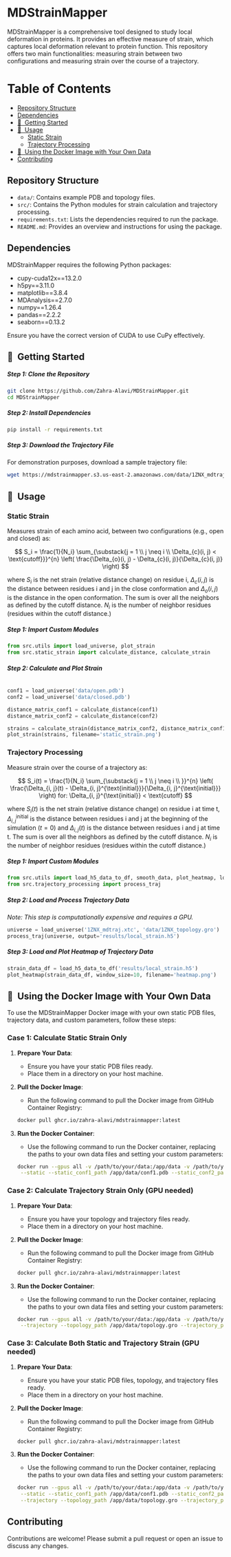 # MDStrainMapper
MDStrainMapper is a comprehensive tool designed to study local deformation in proteins. It provides an effective measure of strain, which captures local deformation relevant to protein function. This repository offers two main functionalities: measuring strain between two configurations and measuring strain over the course of a trajectory.

Table of Contents
=================
* [ Repository Structure](#repository-structure)
* [ Dependencies](#dependencies)
* [ 🚀&nbsp; Getting Started](#install)
* [ 🧬&nbsp; Usage](#usage)
  * [ Static Strain](#static-strain)
  * [ Trajectory Processing](#trajectory-processing)
* [ 🐳&nbsp; Using the Docker Image with Your Own Data](#docker)
* [ Contributing](#contributing)


## Repository Structure
- `data/`: Contains example PDB and topology files.
- `src/`: Contains the Python modules for strain calculation and trajectory processing.
- `requirements.txt`: Lists the dependencies required to run the package.
- `README.md`: Provides an overview and instructions for using the package.

## Dependencies
MDStrainMapper requires the following Python packages:

- cupy-cuda12x==13.2.0
- h5py==3.11.0
- matplotlib==3.8.4
- MDAnalysis==2.7.0
- numpy==1.26.4
- pandas==2.2.2
- seaborn==0.13.2

Ensure you have the correct version of CUDA to use CuPy effectively.

<a name="install"></a>
## 🚀&nbsp; Getting Started

##### Step 1: Clone the Repository

```sh
git clone https://github.com/Zahra-Alavi/MDStrainMapper.git
cd MDStrainMapper
```
##### Step 2: Install Dependencies
```sh
pip install -r requirements.txt
```
##### Step 3: Download the Trajectory File

For demonstration purposes, download a sample trajectory file: 
```sh 
wget https://mdstrainmapper.s3.us-east-2.amazonaws.com/data/1ZNX_mdtraj.xtc
```
<a name="usage"></a>
## 🧬&nbsp; Usage

### Static Strain 
Measures strain of each amino acid, between two configurations (e.g., open and closed) as:

$$
S_i = \frac{1}{N_i} \sum_{\substack{j = 1 \\ j \neq i \\ \Delta_{c}(i, j) < \text{cutoff}}}^{n} \left( \frac{\Delta_{o}(i, j) - \Delta_{c}(i, j)}{\Delta_{c}(i, j)} \right)
$$

where $S_i$ is the net strain (relative distance change) on residue i, $\Delta_{c}(i, j)$ is the distance between residues i and j in the close conformation and $\Delta_{o}(i, j)$ is the distance in the open conformation. The sum is over all the neighbors as defined by the cutoff distance. $N_i$ is the number of neighbor residues (residues within the cutoff distance.)

##### Step 1: Import Custom Modules 

```python
from src.utils import load_universe, plot_strain
from src.static_strain import calculate_distance, calculate_strain
```

##### Step 2: Calculate and Plot Strain

```python

conf1 = load_universe('data/open.pdb')
conf2 = load_universe('data/closed.pdb')

distance_matrix_conf1 = calculate_distance(conf1)
distance_matrix_conf2 = calculate_distance(conf2)

strains = calculate_strain(distance_matrix_conf2, distance_matrix_conf1, output_csv='static_strain.csv')
plot_strain(strains, filename='static_strain.png')
```
### Trajectory Processing
Measure strain over the course of a trajectory as:

$$
S_i(t) = \frac{1}{N_i} \sum_{\substack{j = 1 \\ j \neq i \\ }}^{n} \left( \frac{\Delta_{i, j}(t) - \Delta_{i, j}^{\text{initial}}}{\Delta_{i, j}^{\text{initial}}} \right)
for: \Delta_{i, j}^{\text{initial}} < \text{cutoff}
$$

where $S_i(t)$ is the net strain (relative distance change) on residue i at time t, $\Delta_{i, j}^{\text{initial}}$ is the distance between residues i and j at the beginning of the simulation ($t=0$) and $\Delta_{i, j}(t)$ is the distance between residues i and j at time t. The sum is over all the neighbors as defined by the cutoff distance. $N_i$ is the number of neighbor residues (residues within the cutoff distance.)


##### Step 1: Import Custom Modules
```python
from src.utils import load_h5_data_to_df, smooth_data, plot_heatmap, load_universe
from src.trajectory_processing import process_traj
```

##### Step 2: Load and Process Trajectory Data
_Note: This step is computationally expensive and requires a GPU._
```python
universe = load_universe('1ZNX_mdtraj.xtc', 'data/1ZNX_topology.gro')
process_traj(universe, output='results/local_strain.h5')
```
##### Step 3: Load and Plot Heatmap of Trajectory Data
```python
strain_data_df = load_h5_data_to_df('results/local_strain.h5')
plot_heatmap(strain_data_df, window_size=10, filename='heatmap.png')
```
<a name="docker"></a>
## 🐳&nbsp; Using the Docker Image with Your Own Data

To use the MDStrainMapper Docker image with your own static PDB files, trajectory data, and custom parameters, follow these steps:


### Case 1: Calculate Static Strain Only

1. **Prepare Your Data**:
   - Ensure you have your static PDB files ready.
   - Place them in a directory on your host machine.

2. **Pull the Docker Image**:
   - Run the following command to pull the Docker image from GitHub Container Registry:

   ```sh
   docker pull ghcr.io/zahra-alavi/mdstrainmapper:latest
   ```

3. **Run the Docker Container**:
   - Use the following command to run the Docker container, replacing the paths to your own data files and setting your custom parameters:

   ```sh
   docker run --gpus all -v /path/to/your/data:/app/data -v /path/to/your/results:/app/results ghcr.io/zahra-alavi/mdstrainmapper:latest \
    --static --static_conf1_path /app/data/conf1.pdb --static_conf2_path /app/data/conf2.pdb --static_cutoff 15.0
   ```
### Case 2: Calculate Trajectory Strain Only (GPU needed)

1. **Prepare Your Data**:
   - Ensure you have your topology and trajectory files ready.
   - Place them in a directory on your host machine.

2. **Pull the Docker Image**:
   - Run the following command to pull the Docker image from GitHub Container Registry:

   ```sh
   docker pull ghcr.io/zahra-alavi/mdstrainmapper:latest
   ```
3. **Run the Docker Container**:
   - Use the following command to run the Docker container, replacing the paths to your own data files and setting your custom parameters:
  
   ```sh
   docker run --gpus all -v /path/to/your/data:/app/data -v /path/to/your/results:/app/results ghcr.io/zahra-alavi/mdstrainmapper:latest \
    --trajectory --topology_path /app/data/topology.gro --trajectory_path /app/data/trajectory.xtc --trajectory_cutoff 15.0 --window_size 10
   ```
### Case 3: Calculate Both Static and Trajectory Strain (GPU needed)

1. **Prepare Your Data**:
   - Ensure you have your static PDB files, topology, and trajectory files ready.
   - Place them in a directory on your host machine.

2. **Pull the Docker Image**:
   - Run the following command to pull the Docker image from GitHub Container Registry:

   ```sh
   docker pull ghcr.io/zahra-alavi/mdstrainmapper:latest
   ```
3. **Run the Docker Container**:
   - Use the following command to run the Docker container, replacing the paths to your own data files and setting your custom parameters:
   ```sh
   docker run --gpus all -v /path/to/your/data:/app/data -v /path/to/your/results:/app/results ghcr.io/zahra-alavi/mdstrainmapper:latest \
    --static --static_conf1_path /app/data/conf1.pdb --static_conf2_path /app/data/conf2.pdb --static_cutoff 15.0 \
    --trajectory --topology_path /app/data/topology.gro --trajectory_path /app/data/trajectory.xtc --trajectory_cutoff 15.0 --window_size 10
   ```
## Contributing
Contributions are welcome! Please submit a pull request or open an issue to discuss any changes.
